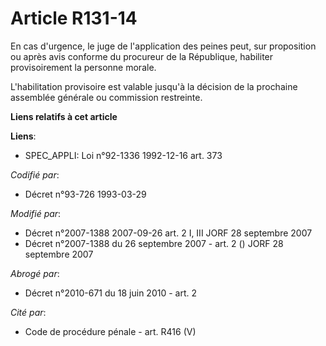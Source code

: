 # Article R131-14

En cas d'urgence, le juge de l'application des peines peut, sur proposition ou après avis conforme du procureur de la
République, habiliter provisoirement la personne morale.

L'habilitation provisoire est valable jusqu'à la décision de la prochaine assemblée générale ou commission restreinte.

**Liens relatifs à cet article**

**Liens**:

  - SPEC_APPLI: Loi n°92-1336 1992-12-16 art. 373

_Codifié par_:

  - Décret n°93-726 1993-03-29

_Modifié par_:

  - Décret n°2007-1388 2007-09-26 art. 2 I, III JORF 28 septembre 2007
  - Décret n°2007-1388 du 26 septembre 2007 - art. 2 () JORF 28 septembre 2007

_Abrogé par_:

  - Décret n°2010-671 du 18 juin 2010 - art. 2

_Cité par_:

  - Code de procédure pénale - art. R416 (V)
